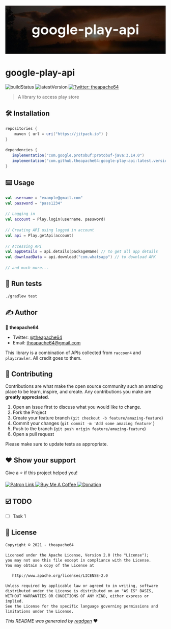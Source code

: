 ![](cover.jpeg)

# google-play-api

![buildStatus](https://img.shields.io/github/workflow/status/theapache64/google-play-api/Java%20CI%20with%20Gradle?style=plastic)
![latestVersion](https://img.shields.io/github/v/release/theapache64/google-play-api)
<a href="https://twitter.com/theapache64" target="_blank">
<img alt="Twitter: theapache64" src="https://img.shields.io/twitter/follow/theapache64.svg?style=social" />
</a>

> A library to access play store

## 🛠 Installation

```groovy
repositories {
    maven { url = uri("https://jitpack.io") }
}

dependencies {
   implementation("com.google.protobuf:protobuf-java:3.14.0")
   implementation("com.github.theapache64:google-play-api:latest.version")
}
```


## ⌨️ Usage

```kotlin
val username = "example@gmail.com"
val password = "pass1234"

// Logging in
val account = Play.login(username, password)

// Creating API using logged in account
val api = Play.getApi(account)

// Accessing API
val appDetails = api.details(packageName) // to get all app details
val downloadData = api.download("com.whatsapp") // to download APK

// and much more...
```

## 🥼 Run tests

```shell script
./gradlew test
```

## ✍️ Author

👤 **theapache64**

* Twitter: <a href="https://twitter.com/theapache64" target="_blank">@theapache64</a>
* Email: theapache64@gmail.com

This library is a combination of APIs collected from `raccoon4` and `playcrawler`.
All credit goes to them.

## 🤝 Contributing

Contributions are what make the open source community such an amazing place to be learn, inspire, and create. Any
contributions you make are **greatly appreciated**.

1. Open an issue first to discuss what you would like to change.
1. Fork the Project
1. Create your feature branch (`git checkout -b feature/amazing-feature`)
1. Commit your changes (`git commit -m 'Add some amazing feature'`)
1. Push to the branch (`git push origin feature/amazing-feature`)
1. Open a pull request

Please make sure to update tests as appropriate.

## ❤ Show your support

Give a ⭐️ if this project helped you!

<a href="https://www.patreon.com/theapache64">
  <img alt="Patron Link" src="https://c5.patreon.com/external/logo/become_a_patron_button@2x.png" width="160"/>
</a>

<a href="https://www.buymeacoffee.com/theapache64" target="_blank">
    <img src="https://cdn.buymeacoffee.com/buttons/v2/default-yellow.png" alt="Buy Me A Coffee" width="160">
</a>

<a href="https://www.paypal.me/theapache64" target="_blank">
    <img src="https://www.paypalobjects.com/en_US/i/btn/btn_donateCC_LG.gif" alt="Donation" width="160">
</a>

## ☑️ TODO

- [ ] Task 1

## 📝 License

```
Copyright © 2021 - theapache64

Licensed under the Apache License, Version 2.0 (the "License");
you may not use this file except in compliance with the License.
You may obtain a copy of the License at

   http://www.apache.org/licenses/LICENSE-2.0

Unless required by applicable law or agreed to in writing, software
distributed under the License is distributed on an "AS IS" BASIS,
WITHOUT WARRANTIES OR CONDITIONS OF ANY KIND, either express or implied.
See the License for the specific language governing permissions and
limitations under the License.
```

_This README was generated by [readgen](https://github.com/theapache64/readgen)_ ❤